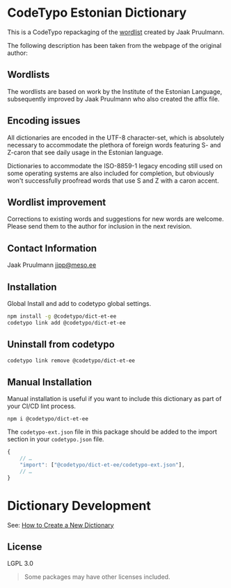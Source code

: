 # CodeTypo Estonian Dictionary

This is a CodeTypo repackaging of the [wordlist](http://www.meso.ee/~jjpp/speller/)
created by Jaak Pruulmann.

The following description has been taken from the webpage of the original author:

## Wordlists

The wordlists are based on work by the Institute of the Estonian Language,
subsequently improved by Jaak Pruulmann who also created the affix file.

## Encoding issues

All dictionaries are encoded in the UTF-8 character-set,
which is absolutely necessary to accommodate the plethora of foreign words
featuring S- and Z-caron that see daily usage in the Estonian language.

Dictionaries to accommodate the ISO-8859-1 legacy encoding still used on
some operating systems are also included for completion, but obviously
won't successfully proofread words that use S and Z with a caron accent.

## Wordlist improvement

Corrections to existing words and suggestions for new words are welcome.
Please send them to the author for inclusion in the next revision.

## Contact Information

Jaak Pruulmann <jjpp@meso.ee>

## Installation

Global Install and add to codetypo global settings.

```sh
npm install -g @codetypo/dict-et-ee
codetypo link add @codetypo/dict-et-ee
```

## Uninstall from codetypo

```sh
codetypo link remove @codetypo/dict-et-ee
```

## Manual Installation

Manual installation is useful if you want to include this dictionary as part of your CI/CD lint process.

```
npm i @codetypo/dict-et-ee
```

The `codetypo-ext.json` file in this package should be added to the import section in your `codetypo.json` file.

```javascript
{
    // …
    "import": ["@codetypo/dict-et-ee/codetypo-ext.json"],
    // …
}
```

# Dictionary Development

See: [How to Create a New Dictionary](https://github.com/khulnasoft/codetypo-dicts#how-to-create-a-new-dictionary)

## License

LGPL 3.0

> Some packages may have other licenses included.

<!---
codetypo:ignore wordlist wordlists
-->
